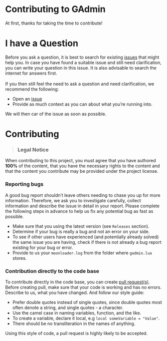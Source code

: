 # Contributing to GAdmin

At first, thanks for taking the time to contribute!

# I have a Question

Before you ask a question, it is best to search for existing [issues](https://github.com/Vadim-Kamalov/GAdmin/issues) that might help you. In case you have found a suitable issue and still need clarification, you can write your question in this issue. It is also advisable to search the internet for answers first.
<br>
<br>
If you then still feel the need to ask a question and need clarification, we recommend the following:

- Open an [issue](https://github.com/Vadim-Kamalov/GAdmin/issues)
- Provide as much context as you can about what you’re running into.

We will then car of the issue as soon as possible.

# Contributing

> ### Legal Notice
When contributing to this project, you must agree that you have authored **100%** of the content, that you have the necessary rights to the content and that the content you contribute may be provided under the project license.

### Reporting bugs

A good bug report shouldn’t leave others needing to chase you up for more information. Therefore, we ask you to investigate carefully, collect information and describe the issue in detail in your report. Please complete the following steps in advance to help us fix any potential bug as fast as possible.

- Make sure that you using the latest version (see `Releases` section).
- Determine if your bug is really a bug and not an error on your side.
- To see if other users have experienced (and potentially already solved) the same issue you are having, check if there is not already a bug report existing for your bug or error.
- Provide to us your `moonloader.log` from the folder where `gadmin.lua` stores.

### Contribution directly to the code base

To contribute directly in the code base, you can create [pull request(s)](https://github.com/Vadim-Kamalov/GAdmin/pulls). Before creating pull, make sure that your code is working and has no errors. Describe to us, what you have changed. And follow our style guide:

- Prefer double quotes instead of single quotes, since double quotes most often denote a string, and single quotes - a character.
- Use the camel case in naming variables, function, and the like. 
- To create a variable, declare it local, e.g `local someVariable = "Value"`. 
- There should be no transliteration in the names of anything.

Using this style of code, a pull request is highly likely to be accepted.
